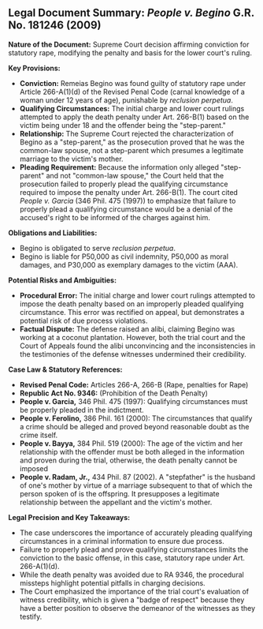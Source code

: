 ## Legal Document Summary: *People v. Begino* G.R. No. 181246 (2009)

**Nature of the Document:** Supreme Court decision affirming conviction for statutory rape, modifying the penalty and basis for the lower court's ruling.

**Key Provisions:**

*   **Conviction:** Remeias Begino was found guilty of statutory rape under Article 266-A(1)(d) of the Revised Penal Code (carnal knowledge of a woman under 12 years of age), punishable by *reclusion perpetua*.
*   **Qualifying Circumstances:** The initial charge and lower court rulings attempted to apply the death penalty under Art. 266-B(1) based on the victim being under 18 and the offender being the "step-parent."
*   **Relationship:** The Supreme Court rejected the characterization of Begino as a "step-parent," as the prosecution proved that he was the common-law spouse, not a step-parent which presumes a legitimate marriage to the victim's mother.
*   **Pleading Requirement:** Because the information only alleged "step-parent" and not "common-law spouse," the Court held that the prosecution failed to properly plead the qualifying circumstance required to impose the penalty under Art. 266-B(1). The court cited *People v. Garcia* (346 Phil. 475 (1997)) to emphasize that failure to properly plead a qualifying circumstance would be a denial of the accused's right to be informed of the charges against him.

**Obligations and Liabilities:**

*   Begino is obligated to serve *reclusion perpetua*.
*   Begino is liable for P50,000 as civil indemnity, P50,000 as moral damages, and P30,000 as exemplary damages to the victim (AAA).

**Potential Risks and Ambiguities:**

*   **Procedural Error:** The initial charge and lower court rulings attempted to impose the death penalty based on an improperly pleaded qualifying circumstance. This error was rectified on appeal, but demonstrates a potential risk of due process violations.
*   **Factual Dispute:** The defense raised an alibi, claiming Begino was working at a coconut plantation. However, both the trial court and the Court of Appeals found the alibi unconvincing and the inconsistencies in the testimonies of the defense witnesses undermined their credibility.

**Case Law & Statutory References:**

*   **Revised Penal Code:** Articles 266-A, 266-B (Rape, penalties for Rape)
*   **Republic Act No. 9346:** (Prohibition of the Death Penalty)
*   **People v. Garcia,** 346 Phil. 475 (1997): Qualifying circumstances must be properly pleaded in the indictment.
*   **People v. Ferolino,** 386 Phil. 161 (2000): The circumstances that qualify a crime should be alleged and proved beyond reasonable doubt as the crime itself.
*   **People v. Bayya,** 384 Phil. 519 (2000): The age of the victim and her relationship with the offender must be both alleged in the information and proven during the trial, otherwise, the death penalty cannot be imposed
*   **People v. Radam, Jr.,** 434 Phil. 87 (2002). A "stepfather" is the husband of one's mother by virtue of a marriage subsequent to that of which the person spoken of is the offspring. It presupposes a legitimate relationship between the appellant and the victim's mother.

**Legal Precision and Key Takeaways:**

*   The case underscores the importance of accurately pleading qualifying circumstances in a criminal information to ensure due process.
*   Failure to properly plead and prove qualifying circumstances limits the conviction to the basic offense, in this case, statutory rape under Art. 266-A(1)(d).
*   While the death penalty was avoided due to RA 9346, the procedural missteps highlight potential pitfalls in charging decisions.
* The Court emphasized the importance of the trial court's evaluation of witness credibility, which is given a "badge of respect" because they have a better position to observe the demeanor of the witnesses as they testify.
